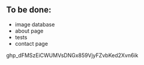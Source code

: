 ## To be done:
 - image database
 - about page
 - tests
 - contact page

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k